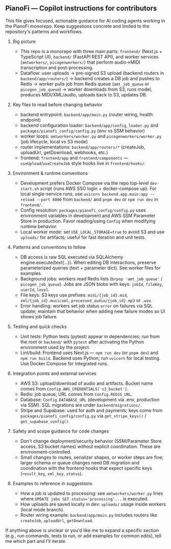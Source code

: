 ## PianoFi — Copilot instructions for contributors

This file gives focused, actionable guidance for AI coding agents working in the PianoFi monorepo. Keep suggestions concrete and limited to the repository's patterns and workflows.

1. Big picture
   - This repo is a monorepo with three main parts: `frontend/` (Next.js + TypeScript UI), `backend/` (FastAPI REST API), and worker services (`amtworkers/`, `picogenworkers/`) that perform audio→MIDI transcription and post-processing.
   - Dataflow: user uploads → pre-signed S3 upload (backend routers in `backend/app/routers/`) → backend creates a DB job and pushes to Redis → worker pulls job from Redis queue (`amt_job_queue` or `picogen_job_queue`) → worker downloads from S3, runs model, produces MIDI/XML/audio, uploads back to S3, updates DB.

2. Key files to read before changing behavior
   - backend entrypoint: `backend/app/main.py` (router wiring, health endpoint)
   - backend configuration loader: `backend/app/config_loader.py` and `packages/pianofi_config/config.py` (env vs SSM behavior)
   - worker loops: `amtworkers/worker.py` and `picogenworkers/worker.py` (job lifecycle, local vs S3 mode)
   - router implementations: `backend/app/routers/*` (createJob, uploadUrl, getDownload, webhooks, etc.)
   - frontend: `frontend/app` and `frontend/components` — `useUpload`/`useCreateJob` style hooks live in `frontend/hooks/`.

3. Environment & runtime conventions
   - Development prefers Docker Compose via the repo top-level `dev-start.sh` script (runs AWS SSO login + docker-compose up). For local single-service runs, use `uvicorn backend.app.main:app --reload --port 8000` from `backend/` and `pnpm dev` or `npm run dev` in `frontend/`.
   - Config resolution: `packages/pianofi_config/config.py` uses environment variables in development and AWS SSM Parameter Store in production. Favor reading/using `Config` when modifying runtime behavior.
   - Local worker mode: set `USE_LOCAL_STORAGE=true` to avoid S3 and use `uploads/` for artifacts; useful for fast iteration and unit tests.

4. Patterns and conventions to follow
   - DB access is raw SQL executed via SQLAlchemy engine.execute(text(...)). When editing DB interactions, preserve parameterized queries (text + parameter dict). See worker files for examples.
   - Background jobs: workers read Redis lists (`brpop 'amt_job_queue'` / `picogen_job_queue`). Jobs are JSON blobs with keys: `jobId`, `fileKey`, `userId`, `level`.
   - File keys: S3 keys use prefixes: `midi/{job_id}.mid`, `xml/{job_id}.musicxml`, `processed_audio/{job_id}.mp3` or `.wav`.
   - Error handling: workers set job status `error` on failures via SQL update; maintain that behavior when adding new failure modes so UI shows job failure.

5. Testing and quick checks
   - Unit tests: Python tests (pytest) appear in dependencies; run from the root or `backend/` with `pytest` after activating the Python environment used by the project.
   - Lint/build: Frontend uses Next.js — `npm run dev` (or `pnpm dev`) and `npm run build`. Backend uses Python; run `uvicorn` for local testing. Use Docker Compose for integrated runs.

6. Integration points and external services
   - AWS S3: upload/download of audio and artifacts. Bucket name comes from `Config.AWS_CREDENTIALS['s3_bucket']`.
   - Redis: job queue; URL comes from `Config.REDIS_URL`.
   - Database: `Config.DATABASE_URL` (development via .env, production via SSM). SQL migrations are under `backend/migrations/`.
   - Stripe and Supabase: used for auth and payments; keys come from `packages/pianofi_config/config.py` via `get_stripe_keys()` / `get_supabase_config()`.

7. Safety and scope guidance for code changes
   - Don't change deployment/security behavior (SSM/Parameter Store access, S3 bucket names) without explicit coordination. These are environment-controlled.
   - Small changes to routes, serializer shapes, or worker steps are fine; larger schema or queue changes need DB migration and coordination with the frontend hooks that expect specific keys (`result_key`, `xml_key`, `status`).

8. Examples to reference in suggestions
   - How a job is updated to processing: see `amtworkers/worker.py` lines where `UPDATE jobs SET status='processing'...` is executed.
   - How uploads are saved locally in dev: `uploads/` usage inside workers (local mode branch).
   - Router wiring example: `backend/app/main.py` includes routers like `createJob`, `uploadUrl`, `getDownload`.

If anything above is unclear or you'd like me to expand a specific section (e.g., run commands, tests to run, or add examples for common edits), tell me which part and I'll iterate.
